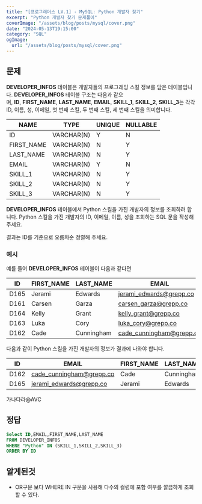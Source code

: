 ```yaml
---
title: "[프로그래머스 LV.1] - MySQL: Python 개발자 찾기"
excerpt: "Python 개발자 찾기 문제풀이"
coverImage: "/assets/blog/posts/mysql/cover.png"
date: "2024-05-13T19:15:00"
category: "SQL"
ogImage:
  url: "/assets/blog/posts/mysql/cover.png"
---
```


## 문제

**DEVELOPER_INFOS** 테이블은 개발자들의 프로그래밍 스킬 정보를 담은 테이블입니다. **DEVELOPER_INFOS** 테이블 구조는 다음과 같으며, **ID**, **FIRST_NAME**, **LAST_NAME**, **EMAIL**, **SKILL_1**, **SKILL_2**, **SKILL_3**는 각각 ID, 이름, 성, 이메일, 첫 번째 스킬, 두 번째 스킬, 세 번째 스킬을 의미합니다.

| NAME       | TYPE       | UNIQUE | NULLABLE |
| ---------- | ---------- | ------ | -------- |
| ID         | VARCHAR(N) | Y      | N        |
| FIRST_NAME | VARCHAR(N) | N      | Y        |
| LAST_NAME  | VARCHAR(N) | N      | Y        |
| EMAIL      | VARCHAR(N) | Y      | N        |
| SKILL_1    | VARCHAR(N) | N      | Y        |
| SKILL_2    | VARCHAR(N) | N      | Y        |
| SKILL_3    | VARCHAR(N) | N      | Y        |

**DEVELOPER_INFOS** 테이블에서 Python 스킬을 가진 개발자의 정보를 조회하려 합니다. Python 스킬을 가진 개발자의 ID, 이메일, 이름, 성을 조회하는 SQL 문을 작성해 주세요.

결과는 ID를 기준으로 오름차순 정렬해 주세요.

### 예시

예를 들어 **DEVELOPER_INFOS** 테이블이 다음과 같다면

| ID   | FIRST_NAME | LAST_NAME  | EMAIL                    | SKILL_1 | SKILL_2    | SKILL_3 |
| ---- | ---------- | ---------- | ------------------------ | ------- | ---------- | ------- |
| D165 | Jerami     | Edwards    | jerami_edwards@grepp.co  | Java    | JavaScript | Python  |
| D161 | Carsen     | Garza      | carsen_garza@grepp.co    | React   |            |         |
| D164 | Kelly      | Grant      | kelly_grant@grepp.co     | C#      |            |         |
| D163 | Luka       | Cory       | luka_cory@grepp.co       | Node.js |            |         |
| D162 | Cade       | Cunningham | cade_cunningham@grepp.co | Vue     | C++        | Python  |

다음과 같이 Python 스킬을 가진 개발자의 정보가 결과에 나와야 합니다.

| ID   | EMAIL                    | FIRST_NAME | LAST_NAME  |
| ---- | ------------------------ | ---------- | ---------- |
| D162 | cade_cunningham@grepp.co | Cade       | Cunningham |
| D165 | jerami_edwards@grepp.co  | Jerami     | Edwards    |

가나다라@AVC

## 정답

```sql
Select ID,EMAIL,FIRST_NAME,LAST_NAME
FROM DEVELOPER_INFOS
WHERE "Python" IN (SKILL_1,SKILL_2,SKILL_3)
ORDER BY ID
```

## 알게된것

- OR구문 보다 WHERE IN 구문을 사용해 다수의 컬럼에 포함 여부를 깔끔하게 조회 할 수 있다.
